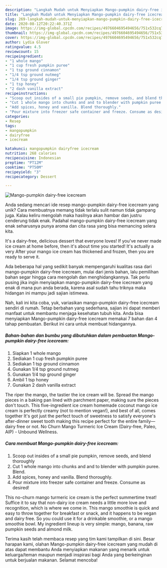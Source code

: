 ```yaml
---
description: "Langkah Mudah untuk Menyiapkan Mango-pumpkin dairy-free icecream yang Enak Banget"
title: "Langkah Mudah untuk Menyiapkan Mango-pumpkin dairy-free icecream yang Enak Banget"
slug: 269-langkah-mudah-untuk-menyiapkan-mango-pumpkin-dairy-free-icecream-yang-enak-banget
date: 2020-08-12T20:22:40.371Z
image: https://img-global.cpcdn.com/recipes/4976604695494656/751x532cq70/mango-pumpkin-dairy-free-icecream-recipe-main-photo.jpg
thumbnail: https://img-global.cpcdn.com/recipes/4976604695494656/751x532cq70/mango-pumpkin-dairy-free-icecream-recipe-main-photo.jpg
cover: https://img-global.cpcdn.com/recipes/4976604695494656/751x532cq70/mango-pumpkin-dairy-free-icecream-recipe-main-photo.jpg
author: Lydia Glover
ratingvalue: 4.5
reviewcount: 15
recipeingredient:
- "1 whole mango"
- "1 cup fresh pumpkin puree"
- "1 tsp ground cinnamon"
- "1/4 tsp ground nutmeg"
- "1/4 tsp ground ginger"
- "1 tsp honey"
- "2 dash vanilla extract"
recipeinstructions:
- "Scoop out insides of a small pie pumpkin, remove seeds, and blend thoroughly"
- "Cut 1 whole mango into chunks and and to blender with pumpkin puree. Blend."
- "Add spices, honey and vanilla. Blend thoroughly."
- "Pour mixture into freezer safe container and freeze. Consume as desired!"
categories:
- Resep
tags:
- mangopumpkin
- dairyfree
- icecream

katakunci: mangopumpkin dairyfree icecream 
nutrition: 268 calories
recipecuisine: Indonesian
preptime: "PT12M"
cooktime: "PT50M"
recipeyield: "3"
recipecategory: Dessert

---
```



![Mango-pumpkin dairy-free icecream](https://img-global.cpcdn.com/recipes/4976604695494656/751x532cq70/mango-pumpkin-dairy-free-icecream-recipe-main-photo.jpg)

Anda sedang mencari ide resep mango-pumpkin dairy-free icecream yang unik? Cara membuatnya memang tidak terlalu sulit namun tidak gampang juga. Kalau keliru mengolah maka hasilnya akan hambar dan justru cenderung tidak enak. Padahal mango-pumpkin dairy-free icecream yang enak seharusnya punya aroma dan cita rasa yang bisa memancing selera kita.

It&#39;s a dairy-free, delicious dessert that everyone loves! If you&#39;ve never made ice cream at home before, then it&#39;s about time you started! It&#39;s actually a very After your mango ice cream has thickened and frozen, then you are ready to serve it.

Ada beberapa hal yang sedikit banyak mempengaruhi kualitas rasa dari mango-pumpkin dairy-free icecream, mulai dari jenis bahan, lalu pemilihan bahan segar hingga cara mengolah dan menghidangkannya. Tak perlu pusing jika ingin menyiapkan mango-pumpkin dairy-free icecream yang enak di mana pun anda berada, karena asal sudah tahu triknya maka hidangan ini mampu jadi sajian istimewa.


Nah, kali ini kita coba, yuk, variasikan mango-pumpkin dairy-free icecream sendiri di rumah. Tetap berbahan yang sederhana, sajian ini dapat memberi manfaat untuk membantu menjaga kesehatan tubuh kita. Anda bisa menyiapkan Mango-pumpkin dairy-free icecream memakai 7 bahan dan 4 tahap pembuatan. Berikut ini cara untuk membuat hidangannya.

<!--inarticleads1-->

##### Bahan-bahan dan bumbu yang dibutuhkan dalam pembuatan Mango-pumpkin dairy-free icecream:

1. Siapkan 1 whole mango
1. Sediakan 1 cup fresh pumpkin puree
1. Sediakan 1 tsp ground cinnamon
1. Gunakan 1/4 tsp ground nutmeg
1. Gunakan 1/4 tsp ground ginger
1. Ambil 1 tsp honey
1. Gunakan 2 dash vanilla extract


The riper the mango, the tastier the ice cream will be. Spread the mango pieces in a baking pan lined with parchment paper, making sure the pieces don&#39;t touch. This five-ingredient ice cream homemade coconut mango ice cream is perfectly creamy (not to mention vegan!), and best of all, comes together It&#39;s got just the perfect touch of sweetness to satisfy everyone&#39;s after-dinner sweet tooth making this recipe perfect for the entire family—dairy free or not. No Churn Mango Turmeric Ice Cream (Dairy-free, Paleo, AIP) - Unbound Wellness. 

<!--inarticleads2-->

##### Cara membuat Mango-pumpkin dairy-free icecream:

1. Scoop out insides of a small pie pumpkin, remove seeds, and blend thoroughly
1. Cut 1 whole mango into chunks and and to blender with pumpkin puree. Blend.
1. Add spices, honey and vanilla. Blend thoroughly.
1. Pour mixture into freezer safe container and freeze. Consume as desired!


This no-churn mango turmeric ice cream is the perfect summertime treat! Suffice it to say that non-dairy ice cream needs a little more love and recognition, which is where we come in. This mango smoothie is quick and easy to throw together for breakfast or snack, and it happens to be vegan and dairy free. So you could use it for a drinkable smoothie, or a mango smoothie bowl. My ingredient lineup is very simple: mango, banana, raw pumpkin seeds and almond milk. 

Terima kasih telah membaca resep yang tim kami tampilkan di sini. Besar harapan kami, olahan Mango-pumpkin dairy-free icecream yang mudah di atas dapat membantu Anda menyiapkan makanan yang menarik untuk keluarga/teman maupun menjadi inspirasi bagi Anda yang berkeinginan untuk berjualan makanan. Selamat mencoba!
